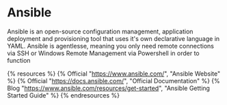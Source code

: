 # Ansible

Ansible is an open-source configuration management, application deployment and provisioning tool that uses it's own declarative language in YAML. Ansible is agentlesse, meaning you only need remote connections via SSH or Windows Remote Management via Powershell in order to function


{% resources %}
  {% Official "https://www.ansible.com/", "Ansible Website" %}
  {% Official "https://docs.ansible.com/", "Official Documentation" %}
  {% Blog "https://www.ansible.com/resources/get-started", "Ansible Getting Started Guide" %}
{% endresources %}
